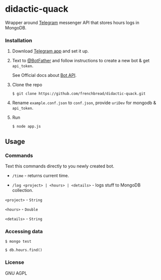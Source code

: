 # didactic-quack

Wrapper around [Telegram](https://telegram.org/) messenger API that stores hours logs in MongoDB.

### Installation

1. Download [Telegram app](https://telegram.org/apps) and set it up.

2. Text to [@BotFather](https://telegram.me/botfather) and follow instructions to create a new bot & get `api_token`.

    See Official docs about [Bot API](https://core.telegram.org/bots).

3. Clone the repo
    ```
    $ git clone https://github.com/frenchbread/didactic-quack.git
    ```

4. Rename `example.conf.json` to `conf.json`, provide `uriDev` for mongodb & `api_token`.  

5. Run
    ```
    $ node app.js
    ```

## Usage

### Commands

Text this commands directly to you newly created bot.

* `/time` - returns current time.

* `/log <project> | <hours> | <details>` - logs stuff to MongoDB collection. 

`<project>` - `String`

`<hours>` - `Double`

`<details>` - `String`

### Accessing data

```
$ mongo test

$ db.hours.find()
```


### License

GNU AGPL
